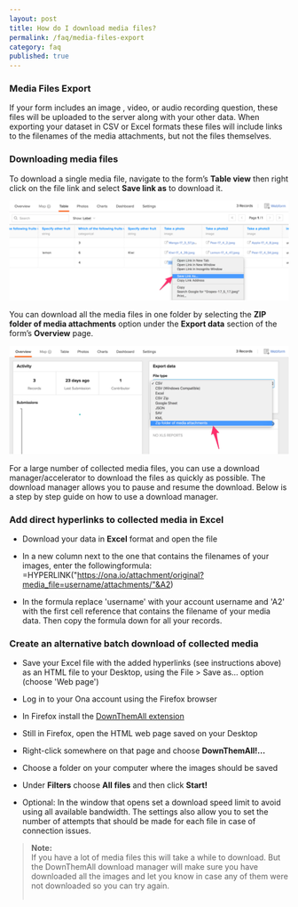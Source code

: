 ```yaml
---
layout: post
title: How do I download media files?
permalink: /faq/media-files-export
category: faq
published: true
---
```



### Media Files Export

If your form includes an image , video, or audio recording question, these files will be uploaded to the server along with your other data. When exporting your dataset in CSV or Excel formats these files will include links to the filenames of the media attachments, but not the files themselves. 

### Downloading media files

To download a single media file, navigate to the form’s **Table view** then right click on the file link and select **Save link as** to download it. 

![](/content/screenshots/faq/media-export-1.png)

You can download all the media files in one folder by selecting the **ZIP folder of media attachments** option under the **Export data** section of the form’s **Overview** page.

![](/content/screenshots/faq/media-export-2.png)

For a large number of collected media files, you can use a download manager/accelerator to download the files as quickly as possible. The download manager allows you to pause and resume the download. Below is a step by step guide on how to use a download manager.

### Add direct hyperlinks to collected media in Excel

* Download your data in **Excel** format and open the file

* In a new column next to the one that contains the filenames of your images, enter the followingformula: =HYPERLINK("https://ona.io/attachment/original?media_file=username/attachments/"&A2)

* In the formula replace 'username' with your account username and 'A2' with the first cell reference that contains the filename of your media data. Then copy the formula down for all your records. 

### Create an alternative batch download of collected media 

* Save your Excel file with the added hyperlinks (see instructions above) as an HTML file to your Desktop, using the File > Save as... option (choose 'Web page') 

* Log in to your Ona account using the Firefox browser 

* In Firefox install the [DownThemAll extension](https://addons.mozilla.org/en-US/firefox/addon/downthemall/)

* Still in Firefox, open the HTML web page saved on your Desktop

* Right-click somewhere on that page and choose **DownThemAll!...**

* Choose a folder on your computer where the images should be saved 

* Under **Filters** choose **All files** and then click **Start!**

* Optional: In the window that opens set a download speed limit to avoid using all available bandwidth. The settings also allow you to set the number of attempts that should be made for each file in case of connection issues. 

>**Note:**<br/>If you have a lot of media files this will take a while to download. But the DownThemAll download manager will make sure you have downloaded all the images and let you know in case any of them were not downloaded so you can try again.
<br><br>

 

